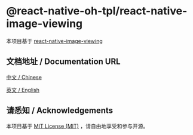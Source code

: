 # @react-native-oh-tpl/react-native-image-viewing

本项目基于 [react-native-image-viewing](https://github.com/jobtoday/react-native-image-viewing)

## 文档地址 / Documentation URL

[中文 / Chinese](https://gitee.com/react-native-oh-library/usage-docs/blob/master/zh-cn/react-native-image-viewing.md)

[英文 / English](https://gitee.com/react-native-oh-library/usage-docs/blob/master/en/react-native-image-viewing.md)

## 请悉知 / Acknowledgements

本项目基于 [MIT License (MIT)](https://github.com/jobtoday/react-native-image-viewing/blob/master/LICENSE) ，请自由地享受和参与开源。
